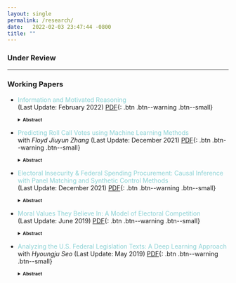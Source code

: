 ```yaml
---
layout: single
permalink: /research/
date:   2022-02-03 23:47:44 -0800
title: ""
---
```

### Under Review

----------------
### Working Papers
+ <span style = "color: #8cd2d5"> Information and Motivated Reasoning</span> <br style="mso-data-placement:same-cell;" /> (Last Update: February 2022) [PDF](/files/SelectiveExposure_2022.pdf){: .btn .btn--warning .btn--small}
    <details><summary style="font-size:75%;"><b>Abstract</b></summary>
    <blockquote style="font-size:75%;"> Previous research has consistently documented the prevalence of selective exposure, the tendency to seek out information that reinforces preexisting beliefs. Modeling individuals as motivated reasoners who face a tradeoff between the accuracy ("getting it right") and the directional ("reaching desired conclusions") motives, this paper develops a game-theoretic model that makes sense of seemingly inconsistent empirical findings by formally identifying conditions under which individuals, as receivers, engage in selective or cross-cutting exposure. When the information quality is uniform across individuals, selective exposure remains pervasive even in situations where the accuracy motive is high. Second, introducing  uncertainty to the sender's directional motive lowers the likelihood of exposure. Finally, the size of the gap in the perceived quality of information between the sender and the receiver, rather than the high credibility of the sender, largely determines the possibility of cross-cutting exposure. These results on selective exposure yield direct implications for persuasion and polarization.
    </blockquote>
    </details>

+ <span style = "color: #8cd2d5"> Predicting Roll Call Votes using Machine Learning Methods</span> <br style="mso-data-placement:same-cell;" /> with *Floyd Jiuyun Zhang* (Last Update: December 2021) [PDF](/about/files/MachineLearning_2021.pdf){: .btn .btn--warning .btn--small}
    <details><summary style="font-size:75%;"><b>Abstract</b></summary>
    <blockquote style="font-size:75%;"> We present an approach for predicting roll-call votes in the U.S. Congress, using bill text word embedding as well as bill and Congress member characteristics as inputs. Various prediction models are implemented, tested and finally combined using ensemble stacking. Our methods yield higher accuracy than existing methods, especially for newly elected members of Congress.
    </blockquote>
    </details>

+ <span style = "color: #8cd2d5"> Electoral Insecurity & Federal Spending Procurement: Causal Inference with Panel Matching and Synthetic Control Methods </span> <br style="mso-data-placement:same-cell;" /> (Last Update: December 2021) [PDF](/about/files/SyntheticControl_2021.pdf){: .btn .btn--warning .btn--small}
    <details><summary style="font-size:75%;"><b>Abstract</b></summary>
    <blockquote style="font-size:75%;"> How do legislators respond, if at all, to changes in their electoral prospects? Most existing studies adopt a difference-in-differences design that exploits redistricting as an exogenous shock to estimate the causal effect of electoral insecurity on legislators’ federal spending procurement for their districts. This project employs matching and synthetic control methods that produce more comparable counterfactuals to derive the causal estimate of interest. Nearly all matching and SC methods yield improved covariate balance. In addition, these methods return mostly null results while the conventional difference-in-differences method returns statistically significant results, which suggests the importance of ensuring comparability of treatment and control groups. Finally, a negative outcome analysis is conducted to compare the performance of different synthetic control methods.
    </blockquote>
    </details>

+ <span style = "color: #8cd2d5"> Moral Values They Believe In: A Model of Electoral Competition </span> <br style="mso-data-placement:same-cell;" /> (Last Update: June 2019) [PDF](/files/MoralValues_2019.pdf){: .btn .btn--warning .btn--small}
    <details><summary style="font-size:75%;"><b>Abstract</b></summary>
    <blockquote style="font-size:75%;"> Understanding voter and candidate behavior in elections remains a fundamental question in political economy. This paper develops an electoral competition model with heterogeneity in individuals' party and moral identity. In addition to the formalization of moral values, notable features of the model include (a) the ex-ante correlation between moral and partisan identification and (b) the presence of cheap talkers. The analysis reveals that candidates who can lie have a significant advantage in elections, but the presence of other types of candidates and the voter's endogenous preference for honest candidates constrain the former's pandering behavior. More interestingly, extending the model with the two features produces a similar result, but through different mechanisms, that morally aligned but extremely partisan candidates have a significant chance of winning.
    </blockquote>
    </details>

+ <span style = "color: #8cd2d5"> Analyzing the U.S. Federal Legislation Texts: A Deep Learning Approach </span> <br style="mso-data-placement:same-cell;" /> with *Hyoungju Seo* (Last Update: May 2019) [PDF](/about/files/DeepLearning_2019.pdf){: .btn .btn--warning .btn--small}
    <details><summary style="font-size:75%;"><b>Abstract</b></summary>
    <blockquote style="font-size:75%;"> This paper analyzes the U.S. federal bill preamble texts from 1973 to 2018 using various embedding and supervised classification methods to gauge the degree of partisanship among bills. In addition to nine different baseline methods from the literature, we develop and implement a CNN-LSTM architecture with a characterbased word embedding model. We find that word-based embedding methods outperform  character-based ones and that a single-layer LSTM outperforms all other architectures tested. Comparing the prediction accuracy over time reveals a (small) positive correlation with individual legislators’ ideological data, suggesting a comparatively lower degree of partisan divide in bill preamble language. Finally, applying the trained LSTM model to a separate political ideology dataset shows a moderate degree of transferability.
    </blockquote>
    </details>
